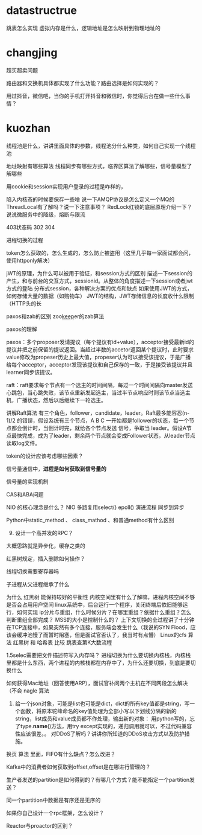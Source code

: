 # datastructrue
跳表怎么实现
虚拟内存是什么，逻辑地址是怎么映射到物理地址的

# changjing

超买超卖问题

路由器和交换机具体都实现了什么功能？路由选择是如何实现的？

用过抖音，微信吧，当你的手机打开抖音和微信时，你觉得后台在做一些什么事情？

# kuozhan

线程池是什么，讲讲里面具体的参数，线程池分什么种类，如何自己实现一个线程池

地址映射有哪些算法
线程同步有哪些方式，临界区算法了解哪些，信号量模型了解哪些


用cookie和session实现用户登录的过程是咋样的，

陷入内核态的时候要保存一些啥
说一下AMQP协议是怎么定义一个MQ的
ThreadLocal有了解吗？说一下注意事项？
RedLock红锁的底层原理介绍一下？
说说微服务中的降级，熔断与限流

403状态码  302  304

进程切换的过程

token怎么获取的，怎么生成的，怎么防止被盗用（这里几乎每一家面试都会问，使用httponly解决）

jWT的原理，为什么可以被用于验证，和session方式的区别
描述一下session的产生，和与前台的交互方式，sessionid。从整体的角度描述一下session或者jwt方式的登陆
分布式session，各种解决方案的优点和缺点
如果使用JWT的方式，如何存储大量的数据（如购物车）
JWT的结构，JWT存储信息的长度收什么限制（HTTP头的长

paxos和zab的区别
zoo[keep](https://www.nowcoder.com/jump/super-jump/word?word=keep)er的zab算法

paxos的理解


paxos：多个proposer发请提议（每个提议有id+value），acceptor接受最新id的提议并把之前保留的提议返回。当超过半数的accetor返回某个提议时，此时要求value修改为propeser历史上最大值，propeser认为可以接受该提议，于是广播给每个acceptor，acceptor发现该提议和自己保存的一致，于是接受该提议并且learner同步该提议。

raft：raft要求每个节点有一个选主的时间间隔，每过一个时间间隔向master发送心跳包，当心跳失败，该节点重新发起选主，当过半节点响应时则该节点当选主机，广播状态，然后以后继续下一轮选主。

讲解Raft算法 有三个角色，follower，candidate，leader。Raft最多能容忍(n-1)/2 的错误，假设系统有三个节点，A B C 一开始都是follower的状态，每一个节点都会倒计时，当倒计时完，就给各个节点发送 信号，争取当 leader。假设A节点最快完成，成为了leader，剩余两个节点就会变成Follower状态，从leader节点读取log文件。

token的设计应该考虑哪些因素？

信号量通信中，**进程是如何获取到信号量的**

信号量的实现机制

CAS和ABA问题

NIO 的核心理念是什么？
NIO 多路复用select() epoll() 演进流程 同步到异步

Python中static_method 、 class_mathod 、和普通method有什么区别

9. 设计一个高并发的RPC？

大概思路就是异步化，缓存之类的

红黑树规定，插入删除如何操作？

线程切换需要寄存器吗

子进程从父进程继承了什么

为什么 红黑树 能保持较好的平衡性
内核空间里有什么了解嘛，进程内核空间不够是否会占用用户空间
linux系统中，后台运行一个程序，关闭终端后依旧能够运行，如何实现
ip分片与重组，什么时候分片？在哪里重组？依据什么重组？怎么判断重组全部完成？
MSS的大小是控制什么的？
上下文切换的全过程讲了十分钟
在TCP连接中，如果突然有多个连接，服务端会发生什么（我说的SYN Flood，应该会缓冲池慢了而暂时阻塞，但是面试官否认了，我当时有点懵）
Linux的cfs 算法
红黑树 和 哈希表 比较
跳表查第K大数流程

1.5selec需要把文件描述符写入内存吗？
进程切换为什么要切换内核栈，内核栈里都是什么东西，两个进程的内核栈都在内存中了，为什么还要切换，到底是要切换什么

如何获得Mac地址（回答使用ARP），面试官补问两个主机在不同网段怎么解决（不会
nagle 算法


1. 给一个json对象，可能是list也可能是dict，dict的所有key值都是string，写一个函数，将原本驼峰命名的key值处理为全部小写以下划线分隔的新的string，list成员和value成员都不作处理，输出新的对象：
用python写的，忘了type.__name__()方法，用try except实现的，递归调用就可以，不过代码兼容性应该很差。。
对DDoS了解吗？讲讲你所知道的DDoS攻击方式以及防护措施。

换页 算法 里面，FIFO有什么缺点？怎么改进？



Kafka中的消费者如何获取到offset,offset是在哪进行管理的？

生产者发送的partition是如何得到的？有哪几个方式？能不能指定一个partition发送？

同一个partition中数据是有序还是无序的

如果你自己设计一个rpc框架，怎么设计？

Reactor与proactor的区别？